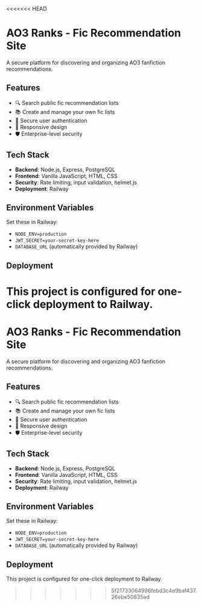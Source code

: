 <<<<<<< HEAD
# AO3 Ranks - Fic Recommendation Site

A secure platform for discovering and organizing AO3 fanfiction recommendations.

## Features
- 🔍 Search public fic recommendation lists
- 📚 Create and manage your own fic lists
- 🔐 Secure user authentication
- 📱 Responsive design
- 🛡️ Enterprise-level security

## Tech Stack
- **Backend**: Node.js, Express, PostgreSQL
- **Frontend**: Vanilla JavaScript, HTML, CSS
- **Security**: Rate limiting, input validation, helmet.js
- **Deployment**: Railway

## Environment Variables
Set these in Railway:
- `NODE_ENV=production`
- `JWT_SECRET=your-secret-key-here`
- `DATABASE_URL` (automatically provided by Railway)

## Deployment
This project is configured for one-click deployment to Railway.
=======
# AO3 Ranks - Fic Recommendation Site

A secure platform for discovering and organizing AO3 fanfiction recommendations.

## Features
- 🔍 Search public fic recommendation lists
- 📚 Create and manage your own fic lists
- 🔐 Secure user authentication
- 📱 Responsive design
- 🛡️ Enterprise-level security

## Tech Stack
- **Backend**: Node.js, Express, PostgreSQL
- **Frontend**: Vanilla JavaScript, HTML, CSS
- **Security**: Rate limiting, input validation, helmet.js
- **Deployment**: Railway

## Environment Variables
Set these in Railway:
- `NODE_ENV=production`
- `JWT_SECRET=your-secret-key-here`
- `DATABASE_URL` (automatically provided by Railway)

## Deployment
This project is configured for one-click deployment to Railway.
>>>>>>> 5f21733064996febd3c4e9baf43726ebe50835ed
